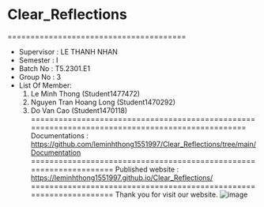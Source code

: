# Clear_Reflections
=======================================
+ Supervisor		: LE THANH NHAN
+ Semester		: I	
+ Batch No		: T5.2301.E1
+ Group No		: 3
+ List Of Member:
	1. Le Minh Thong  	(Student1477472)
	2. Nguyen Tran Hoang Long	(Student1470292)
	3. Do Van Cao 	(Student1470118)	
================================================================================================
Documentations : https://github.com/leminhthong1551997/Clear_Reflections/tree/main/Documentation
===================================================================
Published website : https://leminhthong1551997.github.io/Clear_Reflections/
===================================================================
Thank you for visit our website.
![image](https://github.com/leminhthong1551997/Clear_Reflections/assets/116416757/046e82ae-f55d-4815-9004-4cf0d06378bf)
